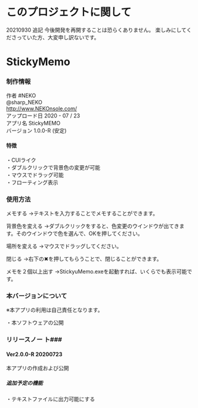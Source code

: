 # このプロジェクトに関して
20210930 追記
今後開発を再開することは恐らくありません。
楽しみにしてくださっていた方、大変申し訳ないです。

# StickyMemo
### 制作情報 ###


作者 #NEKO  
     @sharp_NEKO  
     http://www.NEKOnsole.com/  
アップロード日 2020 - 07 / 23  
アプリ名 StickyMEMO  
バージョン 1.0.0-R (安定)  
#### 特徴 ####
・CUIライク  
・ダブルクリックで背景色の変更が可能  
・マウスでドラッグ可能  
・フローティング表示  





### 使用方法 ###


メモする
→テキストを入力することでメモすることができます。

背景色を変える
→ダブルクリックをすると、色変更のウインドウが出てきます。そのウインドウで色を選んで、OKを押してください。

場所を変える
→マウスでドラッグしてください。

閉じる
→右下の✖を押してもらうことで、閉じることができます。

メモを２個以上出す
→StickyuMemo.exeを起動すれば、いくらでも表示可能です。



### 本バージョンについて ###


※本アプリの利用は自己責任となります。

・本ソフトウェアの公開





### リリースノー ト###



#### Ver2.0.0-R 20200723 ####
本アプリの作成および公開

##### 追加予定の機能 #####
・テキストファイルに出力可能にする
